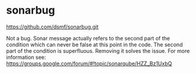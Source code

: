 # sonarbug

https://github.com/dsmf/sonarbug.git

Not a bug. Sonar message actually refers to the second part of the condition which can never be false at this point in the code. The second part of the condition is superfluous. Removing it solves the issue.
For more information see:
https://groups.google.com/forum/#!topic/sonarqube/HZZ_Bz1UxbQ



 
